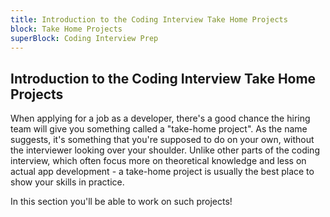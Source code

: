 ```yaml
---
title: Introduction to the Coding Interview Take Home Projects
block: Take Home Projects
superBlock: Coding Interview Prep
---
```

## Introduction to the Coding Interview Take Home Projects

When applying for a job as a developer, there's a good chance the hiring team will give you something called a "take-home project". As the name suggests, it's something that you're supposed to do on your own, without the interviewer looking over your shoulder. Unlike other parts of the coding interview, which often focus more on theoretical knowledge and less on actual app development - a take-home project is usually the best place to show your skills in practice.

In this section you'll be able to work on such projects!
